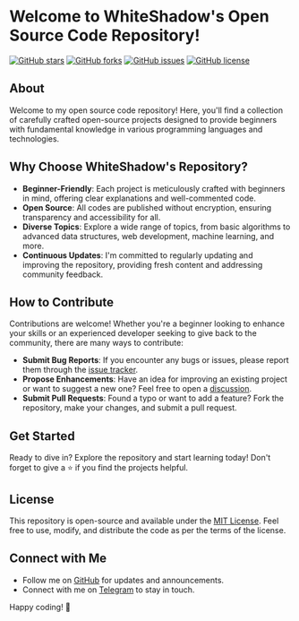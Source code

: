 # Welcome to WhiteShadow's Open Source Code Repository!

[![GitHub stars](https://img.shields.io/github/stars/White9shadow/OpenSource.svg)](https://github.com/White9shadow/OpenSource/stargazers)
[![GitHub forks](https://img.shields.io/github/forks/White9shadow/OpenSource.svg)](https://github.com/White9shadow/OpenSource/network)
[![GitHub issues](https://img.shields.io/github/issues/White9shadow/OpenSource.svg)](https://github.com/White9shadow/OpenSource/issues)
[![GitHub license](https://img.shields.io/github/license/White9shadow/OpenSource.svg)](https://github.com/White9shadow/OpenSource/blob/master/LICENSE)

## About
Welcome to my open source code repository! Here, you'll find a collection of carefully crafted open-source projects designed to provide beginners with fundamental knowledge in various programming languages and technologies.

## Why Choose WhiteShadow's Repository?
- **Beginner-Friendly**: Each project is meticulously crafted with beginners in mind, offering clear explanations and well-commented code.
- **Open Source**: All codes are published without encryption, ensuring transparency and accessibility for all.
- **Diverse Topics**: Explore a wide range of topics, from basic algorithms to advanced data structures, web development, machine learning, and more.
- **Continuous Updates**: I'm committed to regularly updating and improving the repository, providing fresh content and addressing community feedback.

## How to Contribute
Contributions are welcome! Whether you're a beginner looking to enhance your skills or an experienced developer seeking to give back to the community, there are many ways to contribute:
- **Submit Bug Reports**: If you encounter any bugs or issues, please report them through the [issue tracker](https://github.com/White9shadow/OpenSource/issues).
- **Propose Enhancements**: Have an idea for improving an existing project or want to suggest a new one? Feel free to open a [discussion](https://github.com/White9shadow/OpenSource/discussions).
- **Submit Pull Requests**: Found a typo or want to add a feature? Fork the repository, make your changes, and submit a pull request.

## Get Started
Ready to dive in? Explore the repository and start learning today! Don't forget to give a ⭐️ if you find the projects helpful.

## License
This repository is open-source and available under the [MIT License](https://github.com/White9shadow/OpenSource/blob/master/LICENSE). Feel free to use, modify, and distribute the code as per the terms of the license.

## Connect with Me
- Follow me on [GitHub](https://github.com/White9shadow) for updates and announcements.
- Connect with me on [Telegram](https://t.me/godTspeed) to stay in touch.

Happy coding! 🚀
